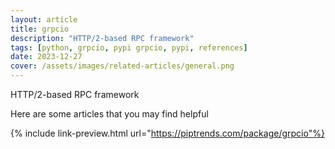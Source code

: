 ```yaml
---
layout: article
title: grpcio
description: "HTTP/2-based RPC framework"
tags: [python, grpcio, pypi grpcio, pypi, references]
date: 2023-12-27
cover: /assets/images/related-articles/general.png
---
```


HTTP/2-based RPC framework

Here are some articles that you may find helpful

{% include link-preview.html url="https://piptrends.com/package/grpcio"%}